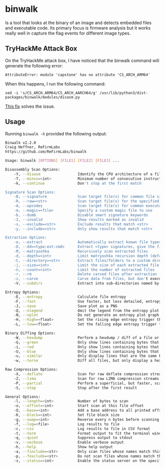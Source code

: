# binwalk

Is a tool that looks at the binary of an image and detects embedded files and executable code. Its primary focus is firmware analysis but it works really well in capture the flag events for different image types.

## TryHackMe Attack Box

On the TryHackMe attack box, I have noticed that the binwalk command will generate the following error:

`AttributeError: module 'capstone' has no attribute 'CS_ARCH_ARM64'`

When this happens, I run the following command:

`sed -i 's/CS_ARCH_ARM64/CS_ARCH_AARCH64/g' /usr/lib/python3/dist-packages/binwalk/modules/disasm.py`

[This fix](https://www.reddit.com/r/tryhackme/comments/1i8jj5f/comment/mcqjsir/?utm_source=share&utm_medium=web3x&utm_name=web3xcss&utm_term=1&utm_content=share_button) solves the issue.

## Usage

Running `binwalk -h` provided the following output:

```bash
Binwalk v2.2.0
Craig Heffner, ReFirmLabs
https://github.com/ReFirmLabs/binwalk

Usage: binwalk [OPTIONS] [FILE1] [FILE2] [FILE3] ...

Disassembly Scan Options:
    -Y, --disasm                 Identify the CPU architecture of a file using the capstone disassembler
    -T, --minsn=<int>            Minimum number of consecutive instructions to be considered valid (default: 500)
    -k, --continue               Don't stop at the first match

Signature Scan Options:
    -B, --signature              Scan target file(s) for common file signatures
    -R, --raw=<str>              Scan target file(s) for the specified sequence of bytes
    -A, --opcodes                Scan target file(s) for common executable opcode signatures
    -m, --magic=<file>           Specify a custom magic file to use
    -b, --dumb                   Disable smart signature keywords
    -I, --invalid                Show results marked as invalid
    -x, --exclude=<str>          Exclude results that match <str>
    -y, --include=<str>          Only show results that match <str>

Extraction Options:
    -e, --extract                Automatically extract known file types
    -D, --dd=<type:ext:cmd>      Extract <type> signatures, give the files an extension of <ext>, and execute <cmd>
    -M, --matryoshka             Recursively scan extracted files
    -d, --depth=<int>            Limit matryoshka recursion depth (default: 8 levels deep)
    -C, --directory=<str>        Extract files/folders to a custom directory (default: current working directory)
    -j, --size=<int>             Limit the size of each extracted file
    -n, --count=<int>            Limit the number of extracted files
    -r, --rm                     Delete carved files after extraction
    -z, --carve                  Carve data from files, but don't execute extraction utilities
    -V, --subdirs                Extract into sub-directories named by the offset

Entropy Options:
    -E, --entropy                Calculate file entropy
    -F, --fast                   Use faster, but less detailed, entropy analysis
    -J, --save                   Save plot as a PNG
    -Q, --nlegend                Omit the legend from the entropy plot graph
    -N, --nplot                  Do not generate an entropy plot graph
    -H, --high=<float>           Set the rising edge entropy trigger threshold (default: 0.95)
    -L, --low=<float>            Set the falling edge entropy trigger threshold (default: 0.85)

Binary Diffing Options:
    -W, --hexdump                Perform a hexdump / diff of a file or files
    -G, --green                  Only show lines containing bytes that are the same among all files
    -i, --red                    Only show lines containing bytes that are different among all files
    -U, --blue                   Only show lines containing bytes that are different among some files
    -u, --similar                Only display lines that are the same between all files
    -w, --terse                  Diff all files, but only display a hex dump of the first file

Raw Compression Options:
    -X, --deflate                Scan for raw deflate compression streams
    -Z, --lzma                   Scan for raw LZMA compression streams
    -P, --partial                Perform a superficial, but faster, scan
    -S, --stop                   Stop after the first result

General Options:
    -l, --length=<int>           Number of bytes to scan
    -o, --offset=<int>           Start scan at this file offset
    -O, --base=<int>             Add a base address to all printed offsets
    -K, --block=<int>            Set file block size
    -g, --swap=<int>             Reverse every n bytes before scanning
    -f, --log=<file>             Log results to file
    -c, --csv                    Log results to file in CSV format
    -t, --term                   Format output to fit the terminal window
    -q, --quiet                  Suppress output to stdout
    -v, --verbose                Enable verbose output
    -h, --help                   Show help output
    -a, --finclude=<str>         Only scan files whose names match this regex
    -p, --fexclude=<str>         Do not scan files whose names match this regex
    -s, --status=<int>           Enable the status server on the specified port
```
